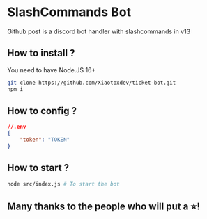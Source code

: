 # SlashCommands Bot

Github post is a discord bot handler with slashcommands in v13

## How to install ?

You need to have Node.JS 16+
``````bash
git clone https://github.com/Xiaotoxdev/ticket-bot.git
npm i
``````

## How to config ?

```json
//.env
{
    "token": "TOKEN"
}
```

## How to start ?
```bash
node src/index.js # To start the bot
```

## Many thanks to the people who will put a ⭐!